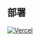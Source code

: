 
## 部署
[![Vercel](https://vercel.com/button)](https://vercel.com/import/project?template=https://github.com/zz415929/vercel-reverse-proxy)
